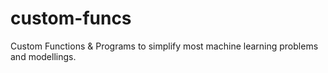 # custom-funcs

Custom Functions & Programs to simplify most machine learning problems and modellings.
